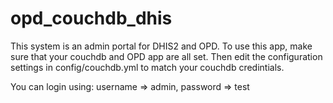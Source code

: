 # opd_couchdb_dhis
This system is an admin portal for DHIS2 and OPD. To use this app, make sure that your couchdb and OPD app are all set.
Then edit the configuration settings in config/couchdb.yml to match your couchdb credintials. 

You can login using: username => admin, password => test
